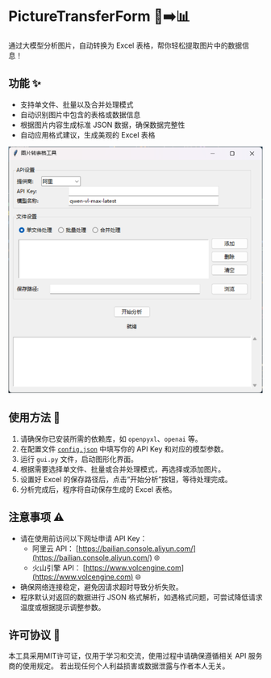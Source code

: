 # PictureTransferForm 📸➡️📊

通过大模型分析图片，自动转换为 Excel 表格，帮你轻松提取图片中的数据信息！

## 功能 ✨

- 支持单文件、批量以及合并处理模式
- 自动识别图片中包含的表格或数据信息
- 根据图片内容生成标准 JSON 数据，确保数据完整性
- 自动应用格式建议，生成美观的 Excel 表格

![程序界面](image/README/1743399942622.png "程序界面")

## 使用方法 🚀

1. 请确保你已安装所需的依赖库，如 `openpyxl`、`openai` 等。
2. 在配置文件 [`config.json`](./config.json) 中填写你的 API Key 和对应的模型参数。
3. 运行 `gui.py` 文件，启动图形化界面。
4. 根据需要选择单文件、批量或合并处理模式，再选择或添加图片。
5. 设置好 Excel 的保存路径后，点击“开始分析”按钮，等待处理完成。
6. 分析完成后，程序将自动保存生成的 Excel 表格。

## 注意事项 ⚠️

- 请在使用前访问以下网址申请 API Key：
  - 阿里云 API： [https://bailian.console.aliyun.com/](https://bailian.console.aliyun.com/) 🌐
  - 火山引擎 API： [https://www.volcengine.com](https://www.volcengine.com) 🌐
- 确保网络连接稳定，避免因请求超时导致分析失败。
- 程序默认对返回的数据进行 JSON 格式解析，如遇格式问题，可尝试降低请求温度或根据提示调整参数。

## 许可协议 📄

本工具采用MIT许可证，仅用于学习和交流，使用过程中请确保遵循相关 API 服务商的使用规定。
若出现任何个人利益损害或数据泄露与作者本人无关。
